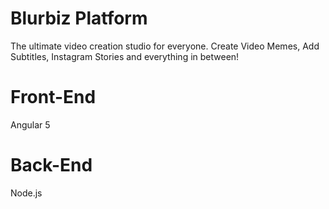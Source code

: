 # Blurbiz Platform
The ultimate video creation studio for everyone.
Create Video Memes, Add Subtitles, Instagram Stories and everything in between!
# Front-End
Angular 5
# Back-End
Node.js
